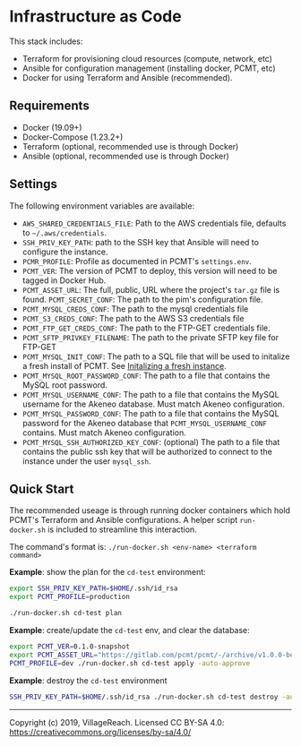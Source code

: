 # Infrastructure as Code

This stack includes:
- Terraform for provisioning cloud resources (compute, network, etc)
- Ansible for configuration management (installing docker, PCMT, etc)
- Docker for using Terraform and Ansible (recommended).

## Requirements

- Docker (19.09+)
- Docker-Compose (1.23.2+)
- Terraform (optional, recommended use is through Docker)
- Ansible (optional, recommended use is through Docker)

## Settings

The following environment variables are available:

- `AWS_SHARED_CREDENTIALS_FILE`: Path to the AWS credentials file, defaults
  to `~/.aws/credentials`.
- `SSH_PRIV_KEY_PATH`: path to the SSH key that Ansible will need to configure
  the instance.
- `PCMR_PROFILE`: Profile as documented in PCMT's `settings.env`.
- `PCMT_VER`: The version of PCMT to deploy, this version will need to be
  tagged in Docker Hub.
- `PCMT_ASSET_URL`: The full, public, URL where the project's `tar.gz` file
  is found.
  `PCMT_SECRET_CONF`: The path to the pim's configuration file.
- `PCMT_MYSQL_CREDS_CONF`: The path to the mysql credentials file
- `PCMT_S3_CREDS_CONF`: The path to the AWS S3 credentials file
- `PCMT_FTP_GET_CREDS_CONF`: The path to the FTP-GET credentials file.
- `PCMT_SFTP_PRIVKEY_FILENAME`: The path to the private SFTP key file for 
  FTP-GET
- `PCMT_MYSQL_INIT_CONF`: The path to a SQL file that will be used to initalize
  a fresh install of PCMT.  See [Initalizing a fresh instance][mysql-init].
- `PCMT_MYSQL_ROOT_PASSWORD_CONF`: The path to a file that contains the MySQL
  root password.
- `PCMT_MYSQL_USERNAME_CONF`: The path to a file that contains the MySQL
  username for the Akeneo database.  Must match Akeneo configuration.
- `PCMT_MYSQL_PASSWORD_CONF`: The path to a file that contains the MySQL
  password for the Akeneo database that `PCMT_MYSQL_USERNAME_CONF` contains.
  Must match Akeneo configuration.
- `PCMT_MYSQL_SSH_AUTHORIZED_KEY_CONF`: (optional) The path to a file that
  contains the public ssh key that will be authorized to connect to the instance
  under the user `mysql_ssh`.

[mysql-init]: https://hub.docker.com/_/mysql/

## Quick Start

The recommended useage is through running docker containers which hold PCMT's
Terraform and Ansible configurations.  A helper script `run-docker.sh` is
included to streamline this interaction.

The command's format is: `./run-docker.sh <env-name> <terraform command>`

__Example__: show the plan for the `cd-test` environment:
```bash
export SSH_PRIV_KEY_PATH=$HOME/.ssh/id_rsa
export PCMT_PROFILE=production

./run-docker.sh cd-test plan
```

__Example__: create/update the `cd-test` env, and clear the database:

```bash
export PCMT_VER=0.1.0-snapshot
export PCMT_ASSET_URL="https://gitlab.com/pcmt/pcmt/-/archive/v1.0.0-beta2/pcmt-v1.0.0-beta2.tar.gz"
PCMT_PROFILE=dev ./run-docker.sh cd-test apply -auto-approve
```

__Example__: destroy the `cd-test` environment

```bash
SSH_PRIV_KEY_PATH=$HOME/.ssh/id_rsa ./run-docker.sh cd-test destroy -auto-approve
```

---
Copyright (c) 2019, VillageReach.  Licensed CC BY-SA 4.0:  https://creativecommons.org/licenses/by-sa/4.0/
